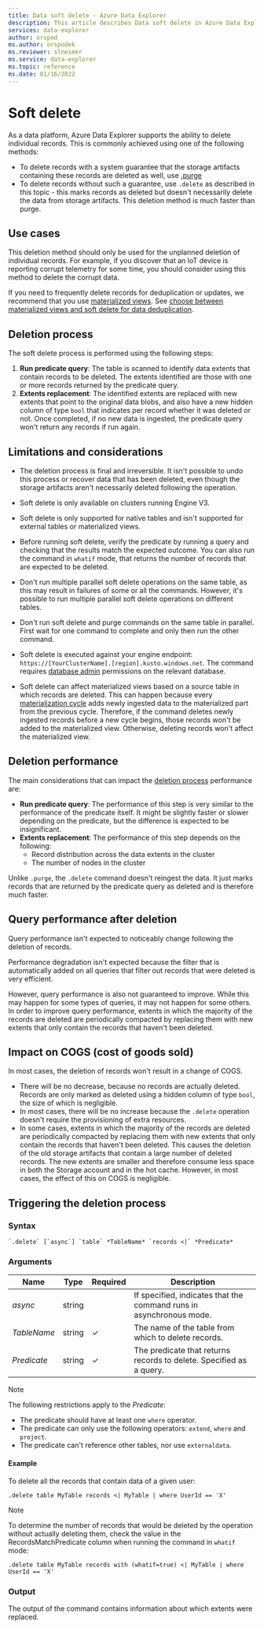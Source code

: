 ```yaml
---
title: Data soft delete - Azure Data Explorer
description: This article describes Data soft delete in Azure Data Explorer.
services: data-explorer
author: orspod
ms.author: orspodek
ms.reviewer: slneimer
ms.service: data-explorer
ms.topic: reference
ms.date: 01/16/2022
---
```

# Soft delete

As a data platform, Azure Data Explorer supports the ability to delete individual records. This is commonly achieved using one of the following methods:

* To delete records with a system guarantee that the storage artifacts containing these records are deleted as well, use [.purge](./data-purge.md)
* To delete records without such a guarantee, use `.delete` as described in this topic - this marks records as deleted but doesn't necessarily delete the data from storage artifacts. This deletion method is much faster than purge.

## Use cases

This deletion method should only be used for the unplanned deletion of individual records. For example, if you discover that an IoT device is reporting corrupt telemetry for some time, you should consider using this method to delete the corrupt data.

If you need to frequently delete records for deduplication or updates, we recommend that you use [materialized views](../management/materialized-views/materialized-view-overview.md). See [choose between materialized views and soft delete for data deduplication](../../dealing-with-duplicates.md#choose-between-materialized-views-and-soft-delete-for-data-deduplication).

## Deletion process

The soft delete process is performed using the following steps:

1. **Run predicate query**: The table is scanned to identify data extents that contain records to be deleted. The extents identified are those with one or more records returned by the predicate query.
1. **Extents replacement**: The identified extents are replaced with new extents that point to the original data blobs, and also have a new hidden column of type `bool` that indicates per record whether it was deleted or not. Once completed, if no new data is ingested, the predicate query won't return any records if run again.

## Limitations and considerations

* The deletion process is final and irreversible. It isn't possible to undo this process or recover data that has been deleted, even though the storage artifacts aren't necessarily deleted following the operation.

* Soft delete is only available on clusters running Engine V3.

* Soft delete is only supported for native tables and isn't supported for external tables or materialized views.

* Before running soft delete, verify the predicate by running a query and checking that the results match the expected outcome. You can also run the command in `whatif` mode, that returns the number of records that are expected to be deleted.

* Don't run multiple parallel soft delete operations on the same table, as this may result in failures of some or all the commands. However, it's possible to run multiple parallel soft delete operations on different tables.

* Don't run soft delete and purge commands on the same table in parallel. First wait for one command to complete and only then run the other command.

* Soft delete is executed against your engine endpoint: `https://[YourClusterName].[region].kusto.windows.net`. The command requires [database admin](../management/access-control/role-based-authorization.md) permissions on the relevant database.

* Soft delete can affect materialized views based on a source table in which records are deleted. This can happen because every [materialization cycle](../management/materialized-views/materialized-view-overview.md#how-materialized-views-work) adds newly ingested data to the materialized part from the previous cycle. Therefore, if the command deletes newly ingested records before a new cycle begins, those records won't be added to the materialized view. Otherwise, deleting records won't affect the materialized view.

## Deletion performance

The main considerations that can impact the [deletion process](#deletion-process) performance are:

* **Run predicate query**: The performance of this step is very similar to the performance of the predicate itself. It might be slightly faster or slower depending on the predicate, but the difference is expected to be insignificant.
* **Extents replacement**: The performance of this step depends on the following:
    * Record distribution across the data extents in the cluster
    * The number of nodes in the cluster

Unlike `.purge`, the `.delete` command doesn't reingest the data. It just marks records that are returned by the predicate query as deleted and is therefore much faster.

## Query performance after deletion

Query performance isn't expected to noticeably change following the deletion of records.

Performance degradation isn't expected because the filter that is automatically added on all queries that filter out records that were deleted is very efficient.

However, query performance is also not guaranteed to improve. While this may happen for some types of queries, it may not happen for some others. In order to improve query performance, extents in which the majority of the records are deleted are periodically compacted by replacing them with new extents that only contain the records that haven't been deleted.

## Impact on COGS (cost of goods sold)

In most cases, the deletion of records won't result in a change of COGS.

* There will be no decrease, because no records are actually deleted. Records are only marked as deleted using a hidden column of type `bool`, the size of which is negligible.
* In most cases, there will be no increase because the `.delete` operation doesn't require the provisioning of extra resources.
* In some cases, extents in which the majority of the records are deleted are periodically compacted by replacing them with new extents that only contain the records that haven't been deleted. This causes the deletion of the old storage artifacts that contain a large number of deleted records. The new extents are smaller and therefore consume less space in both the Storage account and in the hot cache. However, in most cases, the effect of this on COGS is negligible.

## Triggering the deletion process

### Syntax

```kusto
`.delete` [`async`] `table` *TableName* `records <|` *Predicate*
```

### Arguments

|Name|Type|Required|Description|
|--|--|--|--|
|*async*|string||If specified, indicates that the command runs in asynchronous mode.|
|*TableName*|string|&check;|The name of the table from which to delete records.|
|*Predicate*|string|&check;|The predicate that returns records to delete. Specified as a query.|

> [!NOTE]
> The following restrictions apply to the *Predicate*:
>
> * The predicate should have at least one `where` operator.
> * The predicate can only use the following operators: `extend`, `where` and `project`.
> * The predicate can't reference other tables, nor use `externaldata`.

#### Example

To delete all the records that contain data of a given user:

```kusto
.delete table MyTable records <| MyTable | where UserId == 'X'
```

> [!NOTE]
>
> To determine the number of records that would be deleted by the operation without actually deleting them, check the value in the RecordsMatchPredicate column when running the command in `whatif` mode:
>
> ```kusto
> .delete table MyTable records with (whatif=true) <| MyTable | where UserId == 'X'
> ```

### Output

The output of the command contains information about which extents were replaced.
